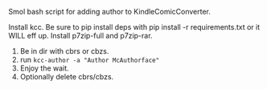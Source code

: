 Smol bash script for adding author to KindleComicConverter.

Install kcc. Be sure to pip install deps with pip install -r requirements.txt or it WILL eff up.
Install p7zip-full and p7zip-rar.

1. Be in dir with cbrs or cbzs.
2. run ```kcc-author -a "Author McAuthorface"```
3. Enjoy the wait.
4. Optionally delete cbrs/cbzs.
